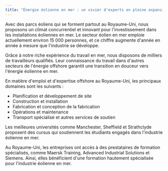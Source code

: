 ```yaml
---
title: "Énergie éolienne en mer : un vivier d'experts en pleine expansion"
---
```

Avec des parcs éoliens qui se forment partout au Royaume-Uni, nous proposons un climat concurrentiel et innovant pour l'investissement dans les installations éoliennes en mer. Le secteur éolien en mer emploie actuellement environ 15 000 personnes, et ce chiffre augmente d'année en année à mesure que l'industrie se développe. 

Grâce à notre riche expérience du travail en mer, nous disposons de milliers de travailleurs qualifiés. Leur connaissance du travail dans d'autres secteurs de l'énergie offshore garantit une transition en douceur vers l'énergie éolienne en mer. 

En matière d'emploi et d'expertise offshore au Royaume-Uni, les principaux domaines sont les suivants :

- Planification et développement de site
- Construction et installation
- Fabrication et conception de la fabrication
- Opérations et maintenance
- Transport spécialisé et autres services de soutien

Les meilleures universités comme Manchester, Sheffield et Strathclyde proposent des cursus qui soutiennent les étudiants engagés dans l'industrie éolienne en mer. 
 
Au Royaume-Uni, les entreprises ont accès à des prestataires de formation spécialisés, comme Maersk Training, Advanced Industrial Solutions et Siemens. Ainsi, elles bénéficient d'une formation hautement spécialisée pour l'industrie éolienne en mer. 
